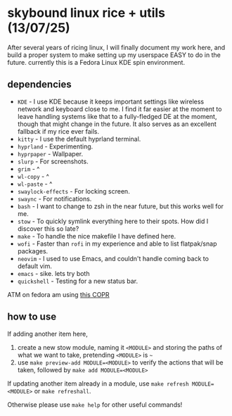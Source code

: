 # skybound linux rice + utils (13/07/25)
After several years of ricing linux, I will finally document my work here, and build a proper system to make setting up my userspace EASY to do in the future. currently this is a Fedora Linux KDE spin environment.

## dependencies
- `KDE` - I use KDE because it keeps important settings like wireless network and keyboard close to me. I find it far easier at the moment to leave handling systems like that to a fully-fledged DE at the moment, though that might change in the future. It also serves as an excellent fallback if my rice ever fails.
- `kitty` - I use the default hyprland terminal.
- `hyprland` - Experimenting.
- `hyprpaper` - Wallpaper.
- `slurp` - For screenshots.
- `grim` - ^
- `wl-copy` - ^
- `wl-paste` - ^
- `swaylock-effects` - For locking screen.
- `swaync` - For notifications.
- `bash` - I want to change to zsh in the near future, but this works well for me.
- `stow` - To quickly symlink everything here to their spots. How did I discover this so late?
- `make` - To handle the nice makefile I have defined here.
- `wofi` - Faster than `rofi` in my experience and able to list flatpak/snap packages.
- `neovim` - I used to use Emacs, and couldn't handle coming back to default vim.
- `emacs` - sike. lets try both
- `quickshell` - Testing for a new status bar.

ATM on fedora am using [this COPR](https://copr.fedorainfracloud.org/coprs/solopasha/hyprland)

## how to use
If adding another item here, 

1. create a new stow module, naming it `<MODULE>` and storing the paths of what we want to take, pretending `<MODULE>` is `~`
1. use `make preview-add MODULE=<MODULE>` to verify the actions that will be taken, followed by `make add MODULE=<MODULE>`

If updating another item already in a module, use `make refresh MODULE=<MODULE>` or `make refreshall`.

Otherwise please use `make help` for other useful commands!
